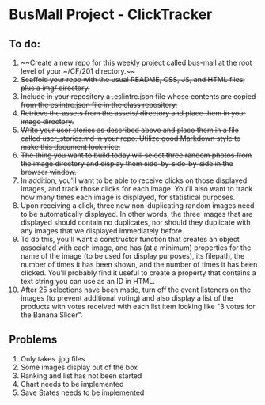 # BusMall Project - ClickTracker

## To do:
1. ~~Create a new repo for this weekly project called bus-mall at the root level of your ~/CF/201 directory.~~
2. ~~Scaffold your repo with the usual README, CSS, JS, and HTML files, plus a img/ directory.~~
3. ~~Include in your repository a .eslintrc.json file whose contents are copied from the eslintrc.json file in the class repository.~~
4. ~~Retrieve the assets from the assets/ directory and place them in your image directory.~~
5. ~~Write your user stories as described above and place them in a file called user_stories.md in your repo. Utilize good Markdown style to make this document look nice.~~
6. ~~The thing you want to build today will select three random photos from the image directory and display them side-by-side-by-side in the browser window.~~
7. In addition, you'll want to be able to receive clicks on those displayed images, and track those clicks for each image. You'll also want to track how many times each image is displayed, for statistical purposes.
8. Upon receiving a click, three new non-duplicating random images need to be automatically displayed. In other words, the three images that are displayed should contain no duplicates, nor should they duplicate with any images that we displayed immediately before.
9. To do this, you'll want a constructor function that creates an object associated with each image, and has (at a minimum) properties for the name of the image (to be used for display purposes), its filepath, the number of times it has been shown, and the number of times it has been clicked. You'll probably find it useful to create a property that contains a text string you can use as an ID in HTML.
10. After 25 selections have been made, turn off the event listeners on the images (to prevent additional voting) and also display a list of the products with votes received with each list item looking like "3 votes for the Banana Slicer".


## Problems
1. Only takes .jpg files
2. Some images display out of the box
3. Ranking and list has not been started
4. Chart needs to be implemented
5. Save States needs to be implemented